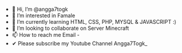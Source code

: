 - 👋 Hi, I’m @angga7togk
- 👀 I’m interested in Famale
- 🌱 I’m currently learning HTML, CSS, PHP, MYSQL & JAVASCRIPT :)
- 💞️ I’m looking to collaborate on Server Minecraft
- 📫 How to reach me Email -
- ✔  Please subscribe my Youtube Channel Angga7Togk_

<!---
angga7togk/angga7togk is a ✨ special ✨ repository because its `README.md` (this file) appears on your GitHub profile.
You can click the Preview link to take a look at your changes.
--->
